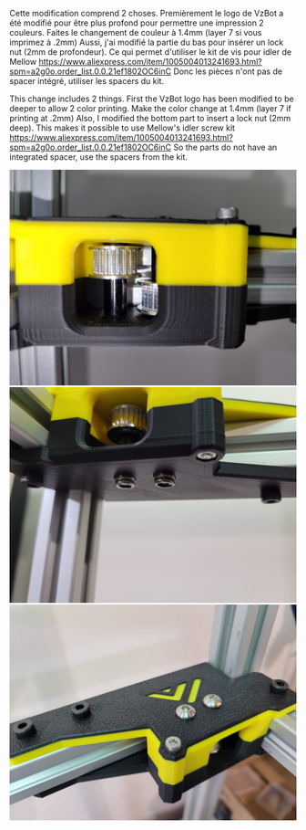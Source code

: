 Cette modification comprend 2 choses. Premièrement le logo de VzBot a été modifié pour être plus profond pour permettre une impression 2 couleurs. Faites le changement de couleur à 1.4mm (layer 7 si vous imprimez à .2mm)
Aussi, j'ai modifié la partie du bas pour insérer un lock nut (2mm de profondeur). Ce qui permet d'utiliser le kit de vis pour idler de Mellow
https://www.aliexpress.com/item/1005004013241693.html?spm=a2g0o.order_list.0.0.21ef1802OC6inC
Donc les pièces n'ont pas de spacer intégré, utiliser les spacers du kit.

This change includes 2 things. First the VzBot logo has been modified to be deeper to allow 2 color printing. Make the color change at 1.4mm (layer 7 if printing at .2mm)
Also, I modified the bottom part to insert a lock nut (2mm deep). This makes it possible to use Mellow's idler screw kit
https://www.aliexpress.com/item/1005004013241693.html?spm=a2g0o.order_list.0.0.21ef1802OC6inC
So the parts do not have an integrated spacer, use the spacers from the kit.

![The spacer](https://github.com/Rodamyot/VzBot-Image/blob/main/Idler%20Spacer.jpg)
![ButtomNuts](https://github.com/Rodamyot/VzBot-Image/blob/main/IdlerButtomNuts.jpg)
![TopLogo](https://github.com/Rodamyot/VzBot-Image/blob/main/IdlerTop%20Logo.jpg)
